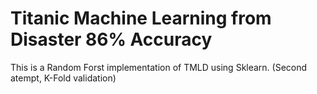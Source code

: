 # Titanic Machine Learning from Disaster 86% Accuracy
This is a Random Forst implementation of TMLD using Sklearn. (Second atempt, K-Fold validation)